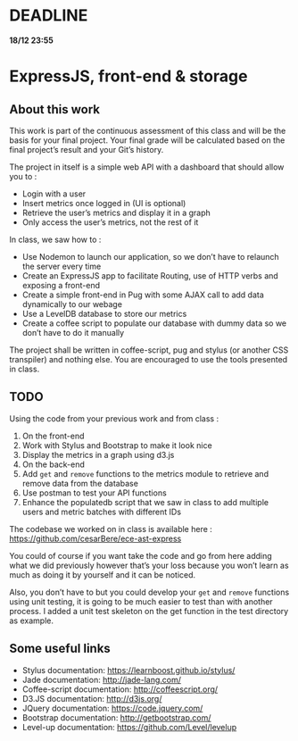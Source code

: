 # DEADLINE  
**18/12 23:55**

 # ExpressJS, front-end & storage

 ## About this work

 This work is part of the continuous assessment of this class and will be the basis for your final project. Your final grade will be calculated based on the final project’s result and your Git’s history.

 The project in itself is a simple web API with a dashboard that should allow you to :

 * Login with a user
 * Insert metrics once logged in (UI is optional)
 * Retrieve the user’s metrics and display it in a graph
 * Only access the user’s metrics, not the rest of it

 In class, we saw how to :

 * Use Nodemon to launch our application, so we don’t have to relaunch the server every time
 * Create an ExpressJS app to facilitate Routing, use of HTTP verbs and exposing a front-end
 * Create a simple front-end in Pug with some AJAX call to add data dynamically to our webage
 * Use a LevelDB database to store our metrics
 * Create a coffee script to populate our database with dummy data so we don’t have to do it manually

 The project shall be written in coffee-script, pug and stylus (or another CSS transpiler) and nothing else. You are encouraged to use the tools presented in class.

 ## TODO

 Using the code from your previous work and from class :

 1. On the front-end
   1. Work with Stylus and Bootstrap to make it look nice
   2. Display the metrics in a graph using d3.js
 2. On the back-end
   1. Add `get` and `remove` functions to the metrics module to retrieve and remove data from the database
   2. Use postman to test your API functions
 3. Enhance the populatedb script that we saw in class to add multiple users and metric batches with different IDs

 The codebase we worked on in class is available here : https://github.com/cesarBere/ece-ast-express

 You could of course if you want take the code and go from here adding what we did previously however that’s your loss because you won’t learn as much as doing it by yourself and it can be noticed.

 Also, you don’t have to but you could develop your `get` and `remove` functions using unit testing, it is going to be much easier to test than with another process. I added a unit test skeleton on the get function in the test directory as example.

 ## Some useful links

 * Stylus documentation: https://learnboost.github.io/stylus/
 * Jade documentation: http://jade-lang.com/
 * Coffee-script documentation: http://coffeescript.org/
 * D3.JS documentation: http://d3js.org/
 * JQuery documentation: https://code.jquery.com/
 * Bootstrap documentation: http://getbootstrap.com/
 * Level-up documentation: https://github.com/Level/levelup
